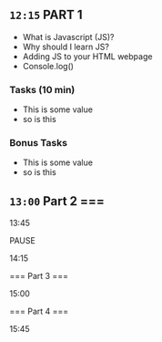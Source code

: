 




##  `12:15` PART 1
* What is Javascript (JS)?
* Why should I learn JS?
* Adding JS to your HTML webpage
* Console.log()



### Tasks (10 min)
* This is some value
* so is this
### Bonus Tasks
* This is some value
* so is this


## `13:00`  Part 2 ===

13:45

PAUSE

14:15

=== Part 3 ===

15:00

=== Part 4 ===

15:45